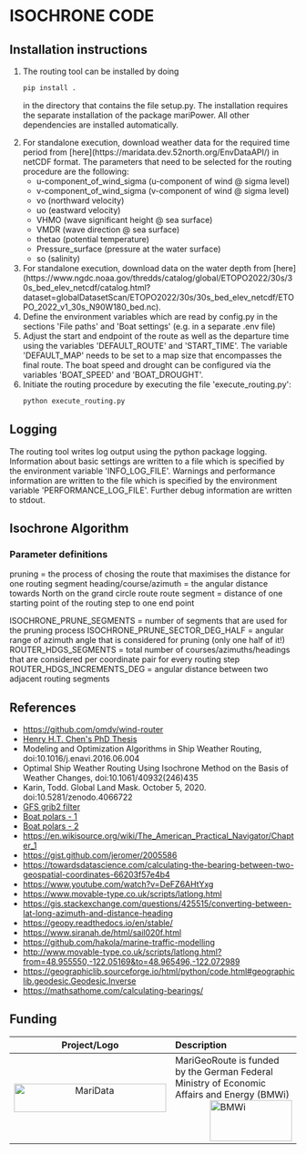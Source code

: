 # ISOCHRONE CODE


## Installation instructions
<ol>
  <li> 
The routing tool can be installed by doing  

```sh
pip install . 
```

in the directory that contains the file setup.py. The installation requires the separate installation of the
package mariPower. All other dependencies are installed automatically.
  </li>
  <li>
    For standalone execution, download weather data for the required time period from [here](https://maridata.dev.52north.org/EnvDataAPI/) in netCDF format. The parameters that need to be selected for the routing procedure are the following:
    <ul>
      <li> u-component_of_wind_sigma (u-component of wind @ sigma level) </li>
      <li> v-component_of_wind_sigma (v-component of wind @ sigma level) </li>
      <li> vo (northward velocity) </li>
      <li> uo (eastward velocity) </li>
      <li> VHMO (wave significant height @ sea surface)</li>
      <li> VMDR (wave direction @ sea surface)</li>
      <li> thetao (potential temperature) </li>
      <li> Pressure_surface (pressure at the water surface) </li>
      <li> so (salinity) </li>
    </ul>
  </li>
  <li>
    For standalone execution, download data on the water depth from [here](https://www.ngdc.noaa.gov/thredds/catalog/global/ETOPO2022/30s/30s_bed_elev_netcdf/catalog.html?dataset=globalDatasetScan/ETOPO2022/30s/30s_bed_elev_netcdf/ETOPO_2022_v1_30s_N90W180_bed.nc).
  </li>
  <li> 
    Define the environment variables which are read by config.py in the sections 'File paths' and 'Boat settings' (e.g. in a separate .env file)
  </li>
  <li> 
    Adjust the start and endpoint of the route as well as the departure time using the variables 'DEFAULT_ROUTE' and 'START_TIME'. The variable 'DEFAULT_MAP' needs to be set to 
    a map size that encompasses the final route. The boat speed and drought can be configured via the variables 'BOAT_SPEED' and 'BOAT_DROUGHT'.
  </li>
  <li>
    Initiate the routing procedure by executing the file 'execute_routing.py': 

```sh
python execute_routing.py 
```
  </li>
</ol>

## Logging
The routing tool writes log output using the python package logging. Information about basic settings are written to a file which is specified by the environment variable 'INFO_LOG_FILE'. Warnings and performance information are
written to the file which is specified by the environment variable 'PERFORMANCE_LOG_FILE'. Further debug information are written to stdout.

## Isochrone Algorithm
### Parameter definitions
pruning = the process of chosing the route that maximises the distance for one routing segment
heading/course/azimuth = the angular distance towards North on the grand circle route
route segment = distance of one starting point of the routing step to one end point

ISOCHRONE_PRUNE_SEGMENTS = number of segments that are used for the pruning process
ISOCHRONE_PRUNE_SECTOR_DEG_HALF = angular range of azimuth angle that is considered for pruning (only one half of it!)
ROUTER_HDGS_SEGMENTS = total number of courses/azimuths/headings that are considered per coordinate pair for every routing step
ROUTER_HDGS_INCREMENTS_DEG = angular distance between two adjacent routing segments

## References
- https://github.com/omdv/wind-router
- [Henry H.T. Chen's PhD Thesis](http://resolver.tudelft.nl/uuid:a6112879-4298-40a6-91c7-d9a431a674c7)
- Modeling and Optimization Algorithms in Ship Weather Routing, doi:10.1016/j.enavi.2016.06.004
- Optimal Ship Weather Routing Using Isochrone Method on the Basis of Weather Changes, doi:10.1061/40932(246)435
- Karin, Todd. Global Land Mask. October 5, 2020. doi:10.5281/zenodo.4066722
- [GFS grib2 filter](https://nomads.ncep.noaa.gov/)
- [Boat polars - 1](https://jieter.github.io/orc-data/site/)
- [Boat polars - 2](https://l-36.com/polar_polars.php)
- https://en.wikisource.org/wiki/The_American_Practical_Navigator/Chapter_1
- https://gist.github.com/jeromer/2005586
- https://towardsdatascience.com/calculating-the-bearing-between-two-geospatial-coordinates-66203f57e4b4
- https://www.youtube.com/watch?v=DeFZ6AHtYxg
- https://www.movable-type.co.uk/scripts/latlong.html
- https://gis.stackexchange.com/questions/425515/converting-between-lat-long-azimuth-and-distance-heading
- https://geopy.readthedocs.io/en/stable/
- https://www.siranah.de/html/sail020f.html
- https://github.com/hakola/marine-traffic-modelling
- http://www.movable-type.co.uk/scripts/latlong.html?from=48.955550,-122.05169&to=48.965496,-122.072989
- https://geographiclib.sourceforge.io/html/python/code.html#geographiclib.geodesic.Geodesic.Inverse
- https://mathsathome.com/calculating-bearings/ 
## Funding

| Project/Logo | Description |
| :-------------: | :------------- |
| [<img alt="MariData" align="middle" width="267" height="50" src="https://52north.org/delivery/MariData/img/maridata_logo.png"/>](https://www.maridata.org/) | MariGeoRoute is funded by the German Federal Ministry of Economic Affairs and Energy (BMWi)[<img alt="BMWi" align="middle" width="144" height="72" src="https://52north.org/delivery/MariData/img/bmwi_logo_en.png" style="float:right"/>](https://www.bmvi.de/) |
